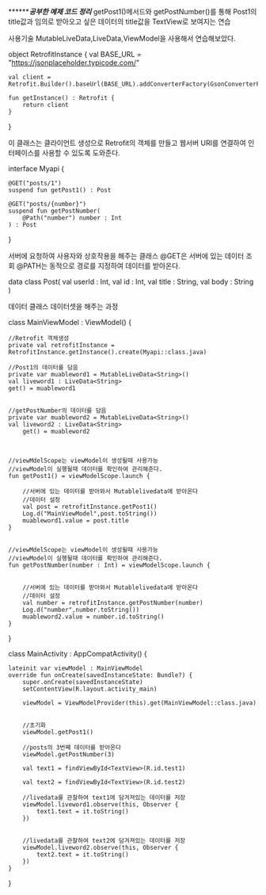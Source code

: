 *************공부한 예제 코드 정리*******
getPost1()메서드와 getPostNumber()를 통해 Post1의 title값과 임의로 받아오고 싶은 데이터의 title값을 TextView로 보여지는 연습

사용기술 MutableLiveData,LiveData,ViewModel을 사용해서 연습해보았다.



object RetrofitInstance {
    val BASE_URL = "https://jsonplaceholder.typicode.com/"

    val client = Retrofit.Builder().baseUrl(BASE_URL).addConverterFactory(GsonConverterFactory.create()).build()

    fun getInstance() : Retrofit {
        return client
    }
}

이 클래스는 클라이언트 생성으로 Retrofit의 객체를 만들고 웹서버 URI를 연결하여 인터페이스를 사용할 수 있도록 도와준다.


interface Myapi {

    @GET("posts/1")
    suspend fun getPost1() : Post

    @GET("posts/{number}")
    suspend fun getPostNumber(
        @Path("number") number : Int
    ) : Post

}

서버에 요청하여 사용자와 상호작용을 해주는 클래스
@GET은 서버에 있는 데이터 조회
@PATH는 동적으로 경로를 지정하여 데이터를 받아온다.




data class Post(
    val userId : Int,
    val id : Int,
    val title : String,
    val body : String
)

데이터 클래스
데이터셋을 해주는 과정

class MainViewModel : ViewModel() {

    //Retrofit 객체생성
    private val retrofitInstance = RetrofitInstance.getInstance().create(Myapi::class.java)

    //Post1의 데이터를 담음
    private var muableword1 = MutableLiveData<String>()
    val liveword1 : LiveData<String>
    get() = muableword1


    //getPostNumber의 데이터를 담음
    private var muableword2 = MutableLiveData<String>()
    val liveword2 : LiveData<String>
        get() = muableword2



    //viewMdelScope는 viewModel이 생성될때 사용가능
    //viewModel이 실행될때 데이터를 확인하여 관리해준다.
    fun getPost1() = viewModelScope.launch {

        //서버에 있는 데이터를 받아와서 Mutablelivedata에 받아온다
        //데이터 설정
        val post = retrofitInstance.getPost1()
        Log.d("MainViewModel",post.toString())
        muableword1.value = post.title
    }


    //viewMdelScope는 viewModel이 생성될때 사용가능
    //viewModel이 실행될때 데이터를 확인하여 관리해준다.
    fun getPostNumber(number : Int) = viewModelScope.launch {


        //서버에 있는 데이터를 받아와서 Mutablelivedata에 받아온다
        //데이터 설정
        val number = retrofitInstance.getPostNumber(number)
        Log.d("number",number.toString())
        muableword2.value = number.id.toString()
    }
}



class MainActivity : AppCompatActivity() {

    lateinit var viewModel : MainViewModel
    override fun onCreate(savedInstanceState: Bundle?) {
        super.onCreate(savedInstanceState)
        setContentView(R.layout.activity_main)

        viewModel = ViewModelProvider(this).get(MainViewModel::class.java)

        
        //초기화
        viewModel.getPost1()
        
        //posts의 3번째 데이터를 받아온다
        viewModel.getPostNumber(3)

        val text1 = findViewById<TextView>(R.id.test1)

        val text2 = findViewById<TextView>(R.id.test2)

        //livedata를 관찰하여 text1에 담겨져있는 데이터를 저장
        viewModel.liveword1.observe(this, Observer {
            text1.text = it.toString()
        })


        //livedata를 관찰하여 text2에 담겨져있는 데이터를 저장
        viewModel.liveword2.observe(this, Observer {
            text2.text = it.toString()
        })
    }
}
